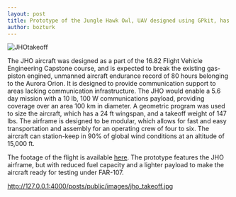 ```yaml
---
layout: post
title: Prototype of the Jungle Hawk Owl, UAV designed using GPkit, has first flight!
author: bozturk
---
```


![JHOtakeoff](../public/images/jho_takeoff.jpg)

The JHO aircraft was designed as a part of the 16.82 Flight Vehicle Engineering Capstone course, and is expected to break the existing gas-piston engined, unmanned aircraft endurance record of 80 hours belonging to the Aurora Orion. It is designed to provide communication support to areas lacking communication infrastructure. The JHO would enable a 5.6 day mission with a 10 lb, 100 W communications payload, providing coverage over an area 100 km in diameter. A geometric program was used to size the aircraft, which has a 24 ft wingspan, and a takeoff weight of 147 lbs. The airframe is designed to be modular, which allows for fast and easy transportation and assembly for an operating crew of four to six. The aircraft can station-keep in 90\% of global wind conditions at an altitude of 15,000 ft.

The footage of the flight is available [here](https://www.youtube.com/watch?v=bySwWGixgmA&feature=share). The prototype features the JHO airframe, but with reduced fuel capacity and a lighter payload to make the aircraft ready for testing under FAR-107. 

http://127.0.0.1:4000/posts/public/images/jho_takeoff.jpg